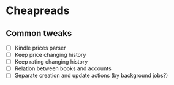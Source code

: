 # Cheapreads

## Common tweaks
- [ ] Kindle prices parser
- [ ] Keep price changing history
- [ ] Keep rating changing history
- [ ] Relation between books and accounts 
- [ ] Separate creation and update actions (by background jobs?)
